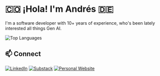 # 🇨🇴 ¡Hola! I'm Andrés 🇩🇪

I'm a software developer with 10+ years of experience, who's been lately interested all things Gen AI.

![Top Languages](https://github-readme-stats.vercel.app/api/top-langs/?username=aarangop&layout=compact&theme=radical&hide=jupyter%20notebook)

## 📫 Connect

[![LinkedIn](https://img.shields.io/badge/LinkedIn-0077B5?style=for-the-badge&logo=linkedin&logoColor=white)](https://www.linkedin.com/in/andres-arango-perez-789493228)
[![Substack](https://img.shields.io/badge/Substack-%23006f5c.svg?style=for-the-badge&logo=substack&logoColor=FF6719)](https://thoughtroamer.substack.com/)
[![Personal Website](https://img.shields.io/badge/Website-FF7139?style=for-the-badge&logo=Firefox-Browser&logoColor=white)](https://andresap.me)
